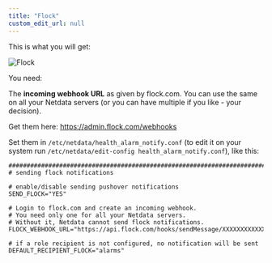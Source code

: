 ```yaml
---
title: "Flock"
custom_edit_url: null
---
```




This is what you will get:

![Flock](https://i.imgur.com/ok9bRzw.png)

You need:

The **incoming webhook URL** as given by flock.com. 
You can use the same on all your Netdata servers (or you can have multiple if you like - your decision).

Get them here: <https://admin.flock.com/webhooks>

Set them in `/etc/netdata/health_alarm_notify.conf` (to edit it on your system run `/etc/netdata/edit-config health_alarm_notify.conf`), like this:

```
###############################################################################
# sending flock notifications

# enable/disable sending pushover notifications
SEND_FLOCK="YES"

# Login to flock.com and create an incoming webhook.
# You need only one for all your Netdata servers.
# Without it, Netdata cannot send flock notifications.
FLOCK_WEBHOOK_URL="https://api.flock.com/hooks/sendMessage/XXXXXXXXXXXXXXXXXXXXXXXXXXXXXXX"

# if a role recipient is not configured, no notification will be sent
DEFAULT_RECIPIENT_FLOCK="alarms"
```


